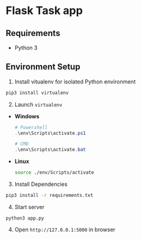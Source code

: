 # Flask Task app

## Requirements

- Python 3

## Environment Setup

1. Install vitualenv for isolated Python environment  
```bash
pip3 install virtualenv
```

2. Launch `virtualenv`

- **Windows**
  ```powershell
  # Powershell
  .\env\Scripts\activate.ps1

  # CMD
  .\env\Scripts\activate.bat
  ```
- **Linux**
  ```bash
  source ./env/Scripts/activate
  ```
  
3. Install Dependencies  
```bash
pip3 install -r requirements.txt
```

4. Start server
```
python3 app.py
```

4. Open `http://127.0.0.1:5000` in browser
